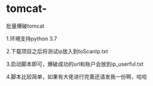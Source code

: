 # tomcat-
批量爆破tomcat

1.环境支持python 3.7

2.下载项目之后将测试ip放入到toScanIp.txt

3.启动脚本即可，爆破成功的url和账户会放到ip_userful.txt

4.脚本比较简单，如果有大佬进行完善还请发我一份啊，哈哈
